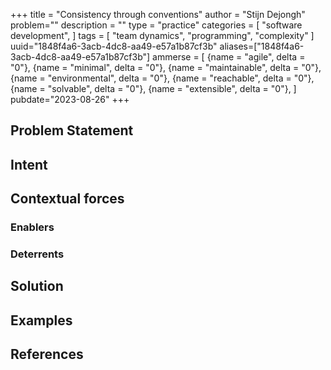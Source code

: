 +++
title = "Consistency through conventions"
author = "Stijn Dejongh"
problem=""
description = ""
type = "practice"
categories = [
    "software development",
]
tags = [
    "team dynamics", "programming", "complexity"
]
uuid="1848f4a6-3acb-4dc8-aa49-e57a1b87cf3b"
aliases=["1848f4a6-3acb-4dc8-aa49-e57a1b87cf3b"]
ammerse = [
  {name = "agile", delta = "0"},
  {name = "minimal", delta = "0"},
  {name = "maintainable", delta = "0"},
  {name = "environmental", delta = "0"},
  {name = "reachable", delta = "0"},
  {name = "solvable", delta = "0"},
  {name = "extensible", delta = "0"},
]
pubdate="2023-08-26"
+++

## Problem Statement

## Intent

## Contextual forces

### Enablers

### Deterrents

## Solution

## Examples

## References

